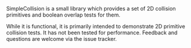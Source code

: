 SimpleCollision is a small library which provides a set of 2D collision primitives and boolean overlap tests for them.

While it is functional, it is primarily intended to demonstrate 2D primitive collision tests. It has not been tested for performance. Feedback and questions are welcome via the issue tracker.